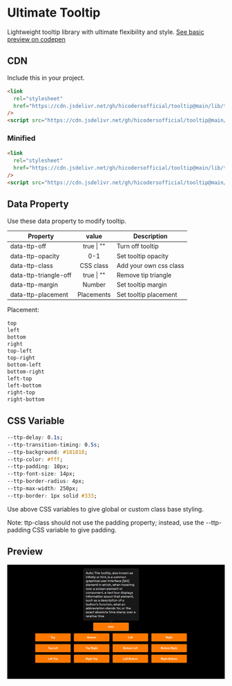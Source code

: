 # **Ultimate Tooltip**

Lightweight tooltip library with ultimate flexibility and style.
[See basic preview on codepen](https://codepen.io/hicoders/pen/QWxKawm)

## **CDN**

Include this in your project.

```html
<link
  rel="stylesheet"
  href="https://cdn.jsdelivr.net/gh/hicodersofficial/tooltip@main/lib/tooltip.css"
/>
<script src="https://cdn.jsdelivr.net/gh/hicodersofficial/tooltip@main/lib/tooltip.js"></script>
```

### Minified

```html
<link
  rel="stylesheet"
  href="https://cdn.jsdelivr.net/gh/hicodersofficial/tooltip@main/lib/tooltip.min.css"
/>
<script src="https://cdn.jsdelivr.net/gh/hicodersofficial/tooltip@main/lib/tooltip.min.js"></script>
```

## Data Property

Use these data property to modify tooltip.

| Property              |   value    | Description            |
| --------------------- | :--------: | ---------------------- |
| data-ttp-off          | true \| "" | Turn off tooltip       |
| data-ttp-opacity      |    0-1     | Set tooltip opacity    |
| data-ttp-class        | CSS class  | Add your own css class |
| data-ttp-triangle-off | true \| "" | Remove tip triangle    |
| data-ttp-margin       |   Number   | Set tooltip margin     |
| data-ttp-placement    | Placements | Set tooltip placement  |

Placement:

```
top
left
bottom
right
top-left
top-right
bottom-left
bottom-right
left-top
left-bottom
right-top
right-bottom
```

## CSS Variable

```css
--ttp-delay: 0.1s;
--ttp-transition-timing: 0.5s;
--ttp-background: #181818;
--ttp-color: #fff;
--ttp-padding: 10px;
--ttp-font-size: 14px;
--ttp-border-radius: 4px;
--ttp-max-width: 250px;
--ttp-border: 1px solid #333;
```

Use above CSS variables to give global or custom class base styling.

Note: ttp-class should not use the padding property; instead, use the --ttp-padding CSS variable to give padding.

## Preview

![preview](preview.png)
